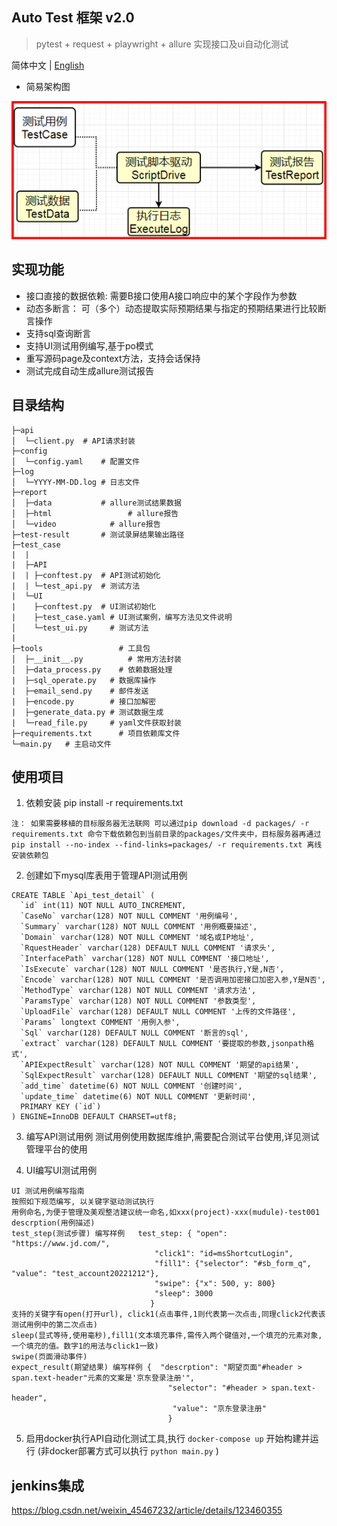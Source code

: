 ## Auto Test 框架 v2.0
> pytest + request + playwright +  allure 实现接口及ui自动化测试

简体中文 | [English](./README.en.md)

- 简易架构图

![IsXMnO.png](./1.png)


## 实现功能
- 接口直接的数据依赖: 需要B接口使用A接口响应中的某个字段作为参数
- 动态多断言： 可（多个）动态提取实际预期结果与指定的预期结果进行比较断言操作
- 支持sql查询断言
- 支持UI测试用例编写,基于po模式
- 重写源码page及context方法，支持会话保持
- 测试完成自动生成allure测试报告

## 目录结构
```shell
├─api
│  └─client.py	# API请求封装
├─config
│  └─config.yaml	# 配置文件
├─log
│  └─YYYY-MM-DD.log	# 日志文件
├─report
│  ├─data           # allure测试结果数据
│  ├─html			      # allure报告
│  └─video		      # allure报告
├─test-result       # 测试录屏结果输出路径
├─test_case
|  |
|  ├─API
|  | ├─conftest.py	# API测试初始化
|  | └─test_api.py	# 测试方法
|  └─UI
|    ├─conftest.py  # UI测试初始化
|    ├─test_case.yaml # UI测试案例，编写方法见文件说明
│    └─test_ui.py	  # 测试方法
|
├─tools		            # 工具包
│  ├─__init__.py		  # 常用方法封装
│  ├─data_process.py	# 依赖数据处理
|  ├─sql_operate.py   # 数据库操作
|  ├─email_send.py    # 邮件发送
|  ├─encode.py        # 接口加解密
|  ├─generate_data.py # 测试数据生成
|  └─read_file.py     # yaml文件获取封装
├─requirements.txt		# 项目依赖库文件
└─main.py	# 主启动文件
```

## 使用项目
1. 依赖安装 pip install -r requirements.txt
```shell
注： 如果需要移植的目标服务器无法联网 可以通过pip download -d packages/ -r requirements.txt 命令下载依赖包到当前目录的packages/文件夹中，目标服务器再通过 pip install --no-index --find-links=packages/ -r requirements.txt 离线安装依赖包
```

2. 创建如下mysql库表用于管理API测试用例
```
CREATE TABLE `Api_test_detail` (
  `id` int(11) NOT NULL AUTO_INCREMENT,
  `CaseNo` varchar(128) NOT NULL COMMENT '用例编号',
  `Summary` varchar(128) NOT NULL COMMENT '用例概要描述',
  `Domain` varchar(128) NOT NULL COMMENT '域名或IP地址',
  `RquestHeader` varchar(128) DEFAULT NULL COMMENT '请求头',
  `InterfacePath` varchar(128) NOT NULL COMMENT '接口地址',
  `IsExecute` varchar(128) NOT NULL COMMENT '是否执行,Y是,N否',
  `Encode` varchar(128) NOT NULL COMMENT '是否调用加密接口加密入参,Y是N否',
  `MethodType` varchar(128) NOT NULL COMMENT '请求方法',
  `ParamsType` varchar(128) NOT NULL COMMENT '参数类型',
  `UploadFile` varchar(128) DEFAULT NULL COMMENT '上传的文件路径',
  `Params` longtext COMMENT '用例入参',
  `Sql` varchar(128) DEFAULT NULL COMMENT '断言的sql',
  `extract` varchar(128) DEFAULT NULL COMMENT '要提取的参数,jsonpath格式',
  `APIExpectResult` varchar(128) NOT NULL COMMENT '期望的api结果',
  `SqlExpectResult` varchar(128) DEFAULT NULL COMMENT '期望的sql结果',
  `add_time` datetime(6) NOT NULL COMMENT '创建时间',
  `update_time` datetime(6) NOT NULL COMMENT '更新时间',
  PRIMARY KEY (`id`)
) ENGINE=InnoDB DEFAULT CHARSET=utf8;
```
3. 编写API测试用例
    测试用例使用数据库维护,需要配合测试平台使用,详见测试管理平台的使用

4. UI编写UI测试用例
```
UI 测试用例编写指南
按照如下规范编写, 以关键字驱动测试执行
用例命名,为便于管理及美观整洁建议统一命名,如xxx(project)-xxx(mudule)-test001
descrption(用例描述)
test_step(测试步骤) 编写样例   test_step: { "open": "https://www.jd.com/",
                                "click1": "id=msShortcutLogin",
                                "fill1": {"selector": "#sb_form_q", "value": "test_account20221212"},
                                "swipe": {"x": 500, y: 800}
                                "sleep": 3000
                               }
支持的关键字有open(打开url), click1(点击事件,1则代表第一次点击,同理click2代表该测试用例中的第二次点击)
sleep(显式等待,使用毫秒),fill1(文本填充事件,需传入两个键值对,一个填充的元素对象,一个填充的值。数字1的用法与click1一致)
swipe(页面滑动事件)
expect_result(期望结果) 编写样例 {  "descrption": "期望页面"#header > span.text-header"元素的文案是'京东登录注册'",
                                   "selector": "#header > span.text-header",
                                    "value": "京东登录注册"
                                   }
```

5. 启用docker执行API自动化测试工具,执行 ```docker-compose up``` 开始构建并运行
(非docker部署方式可以执行  ```python main.py``` )

## jenkins集成
https://blog.csdn.net/weixin_45467232/article/details/123460355




